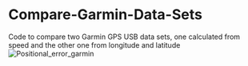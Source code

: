 # Compare-Garmin-Data-Sets
Code to compare two Garmin GPS USB data sets, one calculated from speed and the other one from longitude and latitude
![Positional_error_garmin](https://github.com/NATRIST-0/Compare_Garmin_Data_Sets/assets/167151443/d5e2f0bf-6429-40cb-b0cd-dcfd2e70b22d)

